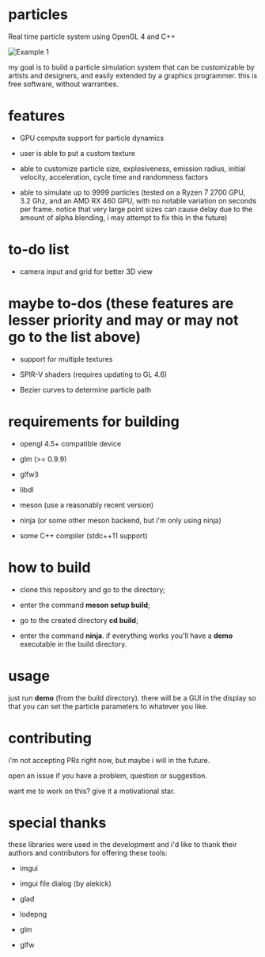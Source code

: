 # particles
Real time particle system using OpenGL 4 and C++

![Example 1](showcase/particle_example1.webp)
 
my goal is to build a particle simulation system that can be customizable by artists and designers, and easily extended by a graphics programmer. this is free software, without warranties.

# features

- GPU compute support for particle dynamics

- user is able to put a custom texture

- able to customize particle size, explosiveness, emission radius, initial velocity, acceleration, cycle time and randomness factors

- able to simulate up to 9999 particles (tested on a Ryzen 7 2700 GPU, 3.2 Ghz, and an AMD RX 460 GPU, with no notable variation on seconds per frame. notice that very large point sizes can cause delay due to the amount of alpha blending, i may attempt to fix this in the future)

# to-do list

- camera input and grid for better 3D view

# maybe to-dos (these features are lesser priority and may or may not go to the list above)

- support for multiple textures

- SPIR-V shaders (requires updating to GL 4.6)

- Bezier curves to determine particle path

# requirements for building

- opengl 4.5+ compatible device

- glm (>= 0.9.9)

- glfw3

- libdl

- meson (use a reasonably recent version)

- ninja (or some other meson backend, but i'm only using ninja)

- some C++ compiler (stdc++11 support)

# how to build

- clone this repository and go to the directory;

- enter the command **meson setup build**;

- go to the created directory **cd build**;

- enter the command **ninja**. if everything works you'll have a **demo** executable in the build directory.

# usage

just run **demo** (from the build directory). there will be a GUI in the display so that you can set the particle parameters to whatever you like.

# contributing

i'm not accepting PRs right now, but maybe i will in the future.

open an issue if you have a problem, question or suggestion.

want me to work on this? give it a motivational star.

# special thanks

these libraries were used in the development and i'd like to thank their authors and contributors for offering these tools:

- imgui

- imgui file dialog (by aiekick)

- glad

- lodepng

- glm

- glfw
